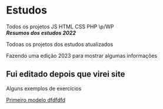 # Estudos
Todos os projetos JS HTML CSS PHP \p/WP <br>
_**Resumos dos estudos 2022**_
<P>Todoas os projetos dos estudos atualizados</P>
<p> Fazendo uma edição 2023 para mostrar algumas informações</p>
<h2> Fui editado depois que virei site </h2>
<p>Alguns exemplos de exercícios<p>
<a href="https://alanqg.github.io/Estudos/HTML/Modulo-02-html%20Guanabara/13-projeto-do-zero(corecao-desafio)/part-09/">Primeiro modelo   dfdfdfd</a>
